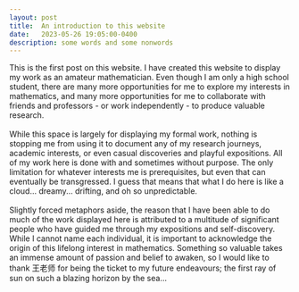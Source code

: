 ```yaml
---
layout: post
title:  An introduction to this website
date:   2023-05-26 19:05:00-0400
description: some words and some nonwords
---
```


This is the first post on this website. I have created this website to display my work as an amateur mathematician. Even though I am only a high school student, there are many more opportunities for me to explore my interests in mathematics, and many more opportunities for me to collaborate with friends and professors - or work independently - to produce valuable research.
<br>
<br>
While this space is largely for displaying my formal work, nothing is stopping me from using it to document any of my research journeys, academic interests, or even casual discoveries and playful expositions. All of my work here is done with and sometimes without purpose. The only limitation for whatever interests me is prerequisites, but even that can eventually be transgressed. I guess that means that what I do here is like a cloud... dreamy... drifting, and oh so unpredictable. 
<br>
<br>
Slightly forced metaphors aside, the reason that I have been able to do much of the work displayed here is attributed to a multitude of significant people who have guided me through my expositions and self-discovery. While I cannot name each individual, it is important to acknowledge the origin of this lifelong interest in mathematics. Something so valuable takes an immense amount of passion and belief to awaken, so I would like to thank 王老师 for being the ticket to my future endeavours; the first ray of sun on such a blazing horizon by the sea...

